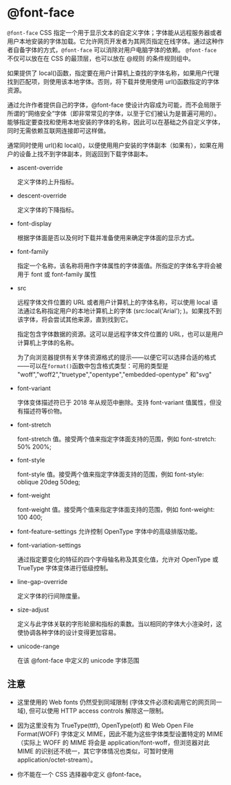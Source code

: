 # @font-face

`@font-face` CSS 指定一个用于显示文本的自定义字体；字体能从远程服务器或者用户本地安装的字体加载。它允许网页开发者为其网页指定在线字体。通过这种作者自备字体的方式，`@font-face` 可以消除对用户电脑字体的依赖。 `@font-face` 不仅可以放在在 CSS 的最顶层，也可以放在 @规则 的条件规则组中。

如果提供了 local()函数，指定要在用户计算机上查找的字体名称，如果用户代理找到匹配项，则使用该本地字体。否则，将下载并使用使用 url()函数指定的字体资源。

通过允许作者提供自己的字体，@font-face 使设计内容成为可能，而不会局限于所谓的“网络安全”字体（即非常常见的字体，以至于它们被认为是普遍可用的）。能够指定要查找和使用本地安装的字体的名称，因此可以在基础之外自定义字体，同时无需依赖互联网连接即可这样做。

通常同时使用 url()和 local()，以便使用用户安装的字体副本（如果有），如果在用户的设备上找不到字体副本，则返回到下载字体副本。

- ascent-override

  定义字体的上升指标。

- descent-override

  定义字体的下降指标。

- font-display

  根据字体面是否以及何时下载并准备使用来确定字体面的显示方式。

- font-family

  指定一个名称，该名称将用作字体属性的字体面值。所指定的字体名字将会被用于 font 或 font-family 属性

- src

  远程字体文件位置的 URL 或者用户计算机上的字体名称，可以使用 local 语法通过名称指定用户的本地计算机上的字体 (src:local('Arial'); )。如果找不到该字体，将会尝试其他来源，直到找到它。

  指定包含字体数据的资源。这可以是远程字体文件位置的 URL，也可以是用户计算机上字体的名称。

  为了向浏览器提供有关字体资源格式的提示——以便它可以选择合适的格式——可以在`format()`函数中包含格式类型：可用的类型是 "woff","woff2","truetype","opentype","embedded-opentype" 和"svg"

- font-variant

  字体变体描述符已于 2018 年从规范中删除。支持 font-variant 值属性，但没有描述符等价物。

- font-stretch

  font-stretch 值。接受两个值来指定字体面支持的范围，例如 font-stretch: 50% 200%;

- font-style

  font-style 值。接受两个值来指定字体面支持的范围，例如 font-style: oblique 20deg 50deg;

- font-weight

  font-weight 值。接受两个值来指定字体面支持的范围，例如 font-weight: 100 400;

- font-feature-settings
  允许控制 OpenType 字体中的高级排版功能。

- font-variation-settings

  通过指定要变化的特征的四个字母轴名称及其变化值，允许对 OpenType 或 TrueType 字体变体进行低级控制。

- line-gap-override

  定义字体的行间隙度量。

- size-adjust

  定义与此字体关联的字形轮廓和指标的乘数。当以相同的字体大小渲染时，这使协调各种字体的设计变得更加容易。

- unicode-range

  在该 @font-face 中定义的 unicode 字体范围

## 注意

- 这里使用的 Web fonts 仍然受到同域限制 (字体文件必须和调用它的网页同一域), 但可以使用 HTTP access controls 解除这一限制。

- 因为这里没有为 TrueType(ttf), OpenType(otf) 和 Web Open File Format(WOFF) 字体定义 MIME，因此不能为这些字体类型设置特定的 MIME（实际上 WOFF 的 MIME 将会是 application/font-woff，但浏览器对此 MIME 的识别还不统一，其它字体情况也类似，可暂时使用 application/octet-stream）。

- 你不能在一个 CSS 选择器中定义 @font-face。
